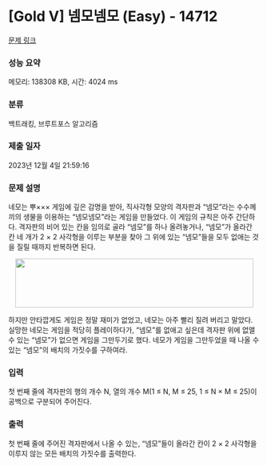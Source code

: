 # [Gold V] 넴모넴모 (Easy) - 14712 

[문제 링크](https://www.acmicpc.net/problem/14712) 

### 성능 요약

메모리: 138308 KB, 시간: 4024 ms

### 분류

백트래킹, 브루트포스 알고리즘

### 제출 일자

2023년 12월 4일 21:59:16

### 문제 설명

<p>네모는 뿌××× 게임에 깊은 감명을 받아, 직사각형 모양의 격자판과 “넴모”라는 수수께끼의 생물을 이용하는 “넴모넴모”라는 게임을 만들었다. 이 게임의 규칙은 아주 간단하다. 격자판의 비어 있는 칸을 임의로 골라 “넴모”를 하나 올려놓거나, “넴모”가 올라간 칸 네 개가 2 × 2 사각형을 이루는 부분을 찾아 그 위에 있는 “넴모”들을 모두 없애는 것을 질릴 때까지 반복하면 된다.</p>

<p style="text-align: center;"><img alt="" src="https://onlinejudgeimages.s3-ap-northeast-1.amazonaws.com/problem/14700/1.png" style="height:98px; width:476px"></p>

<p>하지만 안타깝게도 게임은 정말 재미가 없었고, 네모는 아주 빨리 질려 버리고 말았다. 실망한 네모는 게임을 적당히 플레이하다가, “넴모”를 없애고 싶은데 격자판 위에 없앨 수 있는 “넴모”가 없으면 게임을 그만두기로 했다. 네모가 게임을 그만두었을 때 나올 수 있는 “넴모”의 배치의 가짓수를 구하여라.</p>

### 입력 

 <p>첫 번째 줄에 격자판의 행의 개수 N, 열의 개수 M(1 ≤ N, M ≤ 25, 1 ≤ N × M ≤ 25)이 공백으로 구분되어 주어진다.</p>

### 출력 

 <p>첫 번째 줄에 주어진 격자판에서 나올 수 있는, “넴모”들이 올라간 칸이 2 × 2 사각형을 이루지 않는 모든 배치의 가짓수를 출력한다.</p>

